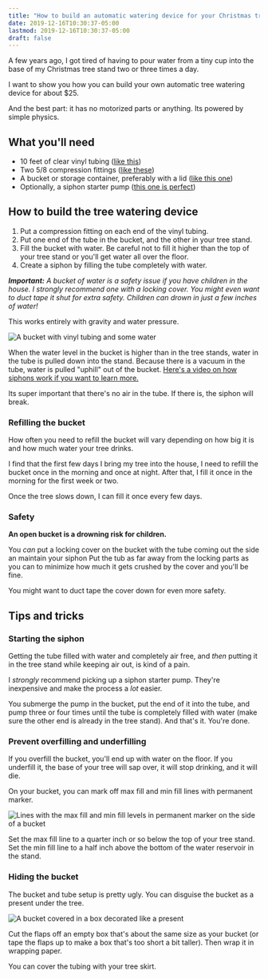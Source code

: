```yaml
---
title: "How to build an automatic watering device for your Christmas tree"
date: 2019-12-16T10:30:37-05:00
lastmod: 2019-12-16T10:30:37-05:00
draft: false
---
```


A few years ago, I got tired of having to pour water from a tiny cup into the base of my Christmas tree stand two or three times a day.

I want to show you how you can build your own automatic tree watering device for about $25.

And the best part: it has no motorized parts or anything. Its powered by simple physics.

## What you'll need

- 10 feet of clear vinyl tubing ([like this](https://www.lowes.com/pd/EASTMAN-5-8-in-x-10-ft-PVC-Clear-Vinyl-Tubing/1000180551))
- Two 5/8 compression fittings ([like these](https://www.lowes.com/pd/B-K-5-8-in-Compression-x-FIP-Adapter-Coupling-Fitting/1000505327))
- A bucket or storage container, preferably with a lid ([like this one](https://www.target.com/p/iris-19qt-stack-38-pull-storage-bin-clear/-/A-54445144))
- Optionally, a siphon starter pump ([this one is perfect](https://www.amazon.com/gp/product/B0017JHPA6/ref=ppx_yo_dt_b_search_asin_title?ie=UTF8&psc=1))

## How to build the tree watering device

1. Put a compression fitting on each end of the vinyl tubing.
2. Put one end of the tube in the bucket, and the other in your tree stand.
3. Fill the bucket with water. Be careful not to fill it higher than the top of your tree stand or you'll get water all over the floor.
4. Create a siphon by filling the tube completely with water.

*__Important:__ A bucket of water is a safety issue if you have children in the house. I strongly recommend one with a locking cover. You might even want to duct tape it shut for extra safety. Children can drown in just a few inches of water!*

This works entirely with gravity and water pressure.

<img alt="A bucket with vinyl tubing and some water" src="/img/articles/tree-water-setup.jpg">

When the water level in the bucket is higher than in the tree stands, water in the tube is pulled down into the stand. Because there is a vacuum in the tube, water is pulled "uphill" out of the bucket. [Here's a video on how siphons work if you want to learn more.](https://www.youtube.com/watch?v=CZmP0vsRBZ8)

Its super important that there's no air in the tube. If there is, the siphon will break.

### Refilling the bucket

How often you need to refill the bucket will vary depending on how big it is and how much water your tree drinks.

I find that the first few days I bring my tree into the house, I need to refill the bucket once in the morning and once at night. After that, I fill it once in the morning for the first week or two.

Once the tree slows down, I can fill it once every few days.

### Safety

**An open bucket is a drowning risk for children.**

You *can* put a locking cover on the bucket with the tube coming out the side an maintain your siphon Put the tub as far away from the locking parts as you can to minimize how much it gets crushed by the cover and you'll be fine.

You might want to duct tape the cover down for even more safety.


## Tips and tricks

### Starting the siphon

Getting the tube filled with water and completely air free, and *then* putting it in the tree stand while keeping air out, is kind of a pain.

I *strongly* recommend picking up a siphon starter pump. They're inexpensive and make the process a *lot* easier.

You submerge the pump in the bucket, put the end of it into the tube, and pump three or four times until the tube is completely filled with water (make sure the other end is already in the tree stand). And that's it. You're done.

### Prevent overfilling and underfilling

If you overfill the bucket, you'll end up with water on the floor. If you underfill it, the base of your tree will sap over, it will stop drinking, and it will die.

On your bucket, you can mark off max fill and min fill lines with permanent marker.

<img alt="Lines with the max fill and min fill levels in permanent marker on the side of a bucket" src="/img/articles/tree-water-max-fill.jpg">

Set the max fill line to a quarter inch or so below the top of your tree stand. Set the min fill line to a half inch above the bottom of the water reservoir in the stand.

### Hiding the bucket

The bucket and tube setup is pretty ugly. You can disguise the bucket as a present under the tree.

<img alt="A bucket covered in a box decorated like a present" src="/img/articles/tree-water-decorated.jpg">

Cut the flaps off an empty box that's about the same size as your bucket (or tape the flaps up to make a box that's too short a bit taller). Then wrap it in wrapping paper.

You can cover the tubing with your tree skirt.